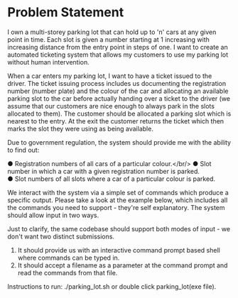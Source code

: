 # Problem Statement
 
I own a multi-storey parking lot that can hold up to 'n' cars at any given point in time.
Each slot is given a number starting at 1 increasing with increasing distance from the
entry point in steps of one. I want to create an automated ticketing system that allows
my customers to use my parking lot without human intervention.

When a car enters my parking lot, I want to have a ticket issued to the driver. The ticket
issuing process includes us documenting the registration number (number plate) and
the colour of the car and allocating an available parking slot to the car before actually
handing over a ticket to the driver (we assume that our customers are nice enough to
always park in the slots allocated to them). The customer should be allocated a parking
slot which is nearest to the entry. At the exit the customer returns the ticket which then
marks the slot they were using as being available.

Due to government regulation, the system should provide me with the ability to find out:

● Registration numbers of all cars of a particular colour.</br/>
● Slot number in which a car with a given registration number is parked.<br/>
● Slot numbers of all slots where a car of a particular colour is parked.<br/>

We interact with the system via a simple set of commands which produce a specific
output. Please take a look at the example below, which includes all the commands you
need to support - they're self explanatory. The system should allow input in two ways.

Just to clarify, the same codebase should support both modes of input - we don't want
two distinct submissions.

1) It should provide us with an interactive command prompt based shell where
commands can be typed in. <br/>
2) It should accept a filename as a parameter at the command prompt and read the
commands from that file. <br/>
 
Instructions to run: ./parking_lot.sh or double click parking_lot(exe file).
